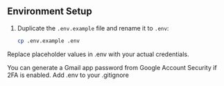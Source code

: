 ## Environment Setup

1. Duplicate the `.env.example` file and rename it to `.env`:
   ```bash
   cp .env.example .env

Replace placeholder values in .env with your actual credentials.

You can generate a Gmail app password from Google Account Security if 2FA is enabled.
Add .env to your .gitignore